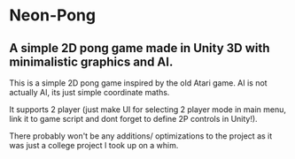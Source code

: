 # Neon-Pong
## A simple 2D pong game made in Unity 3D with minimalistic graphics and AI.


This is a simple 2D pong game inspired by the old Atari game. AI is not actually AI, its just simple coordinate maths.

It supports 2 player (just make UI for selecting 2 player mode in main menu, link it to game script and dont forget to define 2P controls in Unity!). 

There probably won't be any additions/ optimizations to the project as it was just a college project I took up on a whim.
